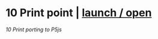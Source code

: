 
# 10 Print point | [launch / open](http://dsii-2016-unirsm.github.io/p5/10print/michele/10print_p5)
_10 Print porting to P5js_  
